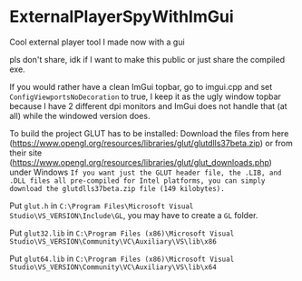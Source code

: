 # ExternalPlayerSpyWithImGui
Cool external player tool I made now with a gui

pls don't share, idk if I want to make this public or just share the compiled exe.

If you would rather have a clean ImGui topbar, go to imgui.cpp and set `ConfigViewportsNoDecoration` to true, I keep it as the ugly window topbar because I have 2 different dpi monitors and ImGui does not handle that (at all) while the windowed version does.

To build the project GLUT has to be installed:
Download the files from here (https://www.opengl.org/resources/libraries/glut/glutdlls37beta.zip) or from their site (https://www.opengl.org/resources/libraries/glut/glut_downloads.php) under Windows `If you want just the GLUT header file, the .LIB, and .DLL files all pre-compiled for Intel platforms, you can simply download the glutdlls37beta.zip file (149 kilobytes).`

Put `glut.h` in `C:\Program Files\Microsoft Visual Studio\VS_VERSION\Include\GL`, you may have to create a `GL` folder.

Put `glut32.lib` in `C:\Program Files (x86)\Microsoft Visual Studio\VS_VERSION\Community\VC\Auxiliary\VS\lib\x86`

Put `glut64.lib` in `C:\Program Files (x86)\Microsoft Visual Studio\VS_VERSION\Community\VC\Auxiliary\VS\lib\x64`
